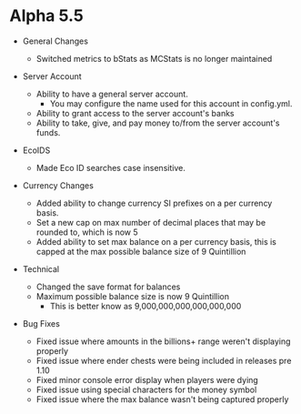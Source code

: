Alpha 5.5
=============================
- General Changes
  - Switched metrics to bStats as MCStats is no longer maintained
- Server Account
  - Ability to have a general server account.
    - You may configure the name used for this account in config.yml.
  - Ability to grant access to the server account's banks
  - Ability to take, give, and pay money to/from the server account's funds.
- EcoIDS
  - Made Eco ID searches case insensitive.
- Currency Changes
  - Added ability to change currency SI prefixes on a per currency basis.
  - Set a new cap on max number of decimal places that may be rounded to, which is now 5
  - Added ability to set max balance on a per currency basis, this is capped at the max possible balance size of 9 Quintillion
- Technical
  - Changed the save format for balances
  - Maximum possible balance size is now 9 Quintillion
    - This is better know as 9,000,000,000,000,000,000

- Bug Fixes
  - Fixed issue where amounts in the billions+ range weren't displaying properly
  - Fixed issue where ender chests were being included in releases pre 1.10
  - Fixed minor console error display when players were dying
  - Fixed issue using special characters for the money symbol
  - Fixed issue where the max balance wasn't being captured properly